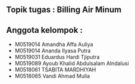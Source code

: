 ## Topik tugas : Billing Air Minum
## Anggota kelompok :
- M0519014 Amandha Affa Auliya
- M0519014 Ananda Ilyasa Putra
- M0519031 Eduardus Hardi Tjiputra
- M0519089 Ayoub Khalid Abdulsalam Alndalusi
- M0518061 TSABITA MARDHIYAH
- M0518065 Vandi Ahmad Mulia
